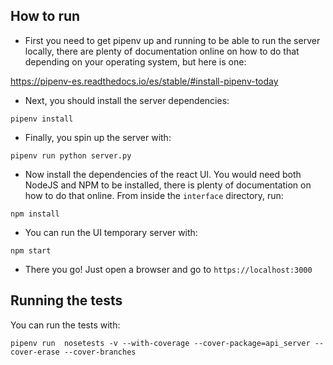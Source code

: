 ## How to run

- First you need to get pipenv up and running to be able to run the server locally, there are plenty
  of documentation online on how to do that depending on your operating system, but here is one:

https://pipenv-es.readthedocs.io/es/stable/#install-pipenv-today

- Next, you should install the server dependencies:

```
pipenv install
```

- Finally, you spin up the server with:

```
pipenv run python server.py
```

- Now install the dependencies of the react UI. You would need both NodeJS and NPM to be installed,
  there is plenty of documentation on how to do that online. From inside the `interface` directory, run:

```
npm install
```

- You can run the UI temporary server with:

```
npm start
```

- There you go! Just open a browser and go to `https://localhost:3000`

## Running the tests

You can run the tests with:

```
pipenv run  nosetests -v --with-coverage --cover-package=api_server --cover-erase --cover-branches
```
